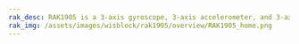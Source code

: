 ```yaml
---
rak_desc: RAK1905 is a 3-axis gyroscope, 3-axis accelerometer, and 3-axis magnetometer, part of the RAKwireless WisBlock Sensor series. It is based on MPU-9250 from TDK and designed for 9-axis motion tracking.
rak_img: /assets/images/wisblock/rak1905/overview/RAK1905_home.png
---
```

<rk-redirect to="/Product-Categories/WisBlock/RAK1905/Overview/" />